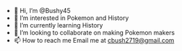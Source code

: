 - 👋 Hi, I’m @Bushy45
- 👀 I’m interested in Pokemon and History
- 🌱 I’m currently learning History
- 💞️ I’m looking to collaborate on making Pokemon makers
- 📫 How to reach me Email me at cbush2719@gmail.com

<!---
Bushy45/Bushy45 is a ✨ special ✨ repository because its `README.md` (this file) appears on your GitHub profile.
You can click the Preview link to take a look at your changes.
--->
